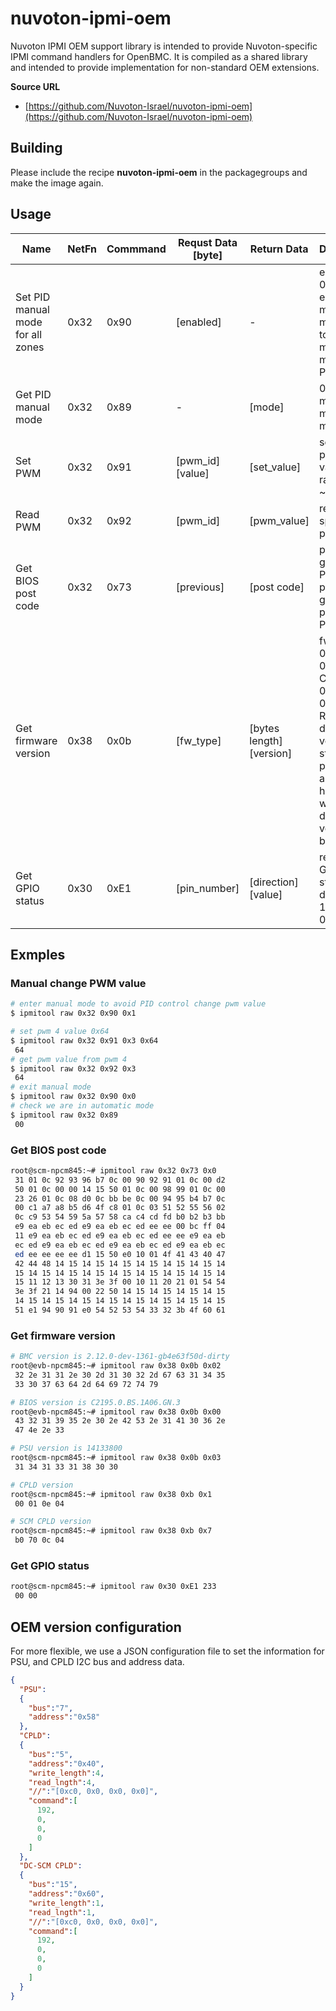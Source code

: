 # nuvoton-ipmi-oem

Nuvoton IPMI OEM support library is intended to provide Nuvoton-specific IPMI command handlers for OpenBMC.
It is compiled as a shared library and intended to provide implementation for non-standard OEM extensions.

**Source URL**
* [https://github.com/Nuvoton-Israel/nuvoton-ipmi-oem](https://github.com/Nuvoton-Israel/nuvoton-ipmi-oem)

## Building

Please include the recipe **nuvoton-ipmi-oem** in the packagegroups and make the image again.

## Usage


|Name  | NetFn | Commmand | Requst Data [byte]|  Return Data| Description |
|------|---|---|---------|-----------|----------------|
| Set PID manual mode for all zones | 0x32| 0x90| [enabled]| - | enabled set 0x01 to enter manaul mode; 0x0 to exit manual mode for all PID zones|
| Get PID manual mode |0x32| 0x89| - |[mode]| 0:automatic mode, 1: manual mode|
| Set PWM |0x32| 0x91| [pwm_id] [value] | [set_value]| set specific pwm with value in range: 0x0 ~ 0x64|
| Read PWM |0x32| 0x92| [pwm_id] |[pwm_value]| read specific pwm value|
| Get BIOS post code| 0x32 | 0x73 | [previous] | [post code]| previous:0, get current POST code; previous:1, get previous POST code|
| Get firmware version | 0x38 | 0x0b | [fw_type] | [bytes length] [version] | fw_type:<br> 00h - BIOS<br>01h - CPLD<br>02h - BMC<br>03h - PSU<br/>Return data: version string presented as ASCII hex, CPLD will return direct version bytes. |
| Get GPIO status| 0x30 | 0xE1 | [pin_number] | [direction] [value]| return valid GPIO pin status, direction: 1=output, 0=input|

## Exmples
### Manual change PWM value
```bash
# enter manual mode to avoid PID control change pwm value
$ ipmitool raw 0x32 0x90 0x1

# set pwm 4 value 0x64
$ ipmitool raw 0x32 0x91 0x3 0x64
 64
# get pwm value from pwm 4
$ ipmitool raw 0x32 0x92 0x3
 64
# exit manual mode
$ ipmitool raw 0x32 0x90 0x0
# check we are in automatic mode
$ ipmitool raw 0x32 0x89
 00
```

### Get BIOS post code
```bash
root@scm-npcm845:~# ipmitool raw 0x32 0x73 0x0
 31 01 0c 92 93 96 b7 0c 00 90 92 91 01 0c 00 d2
 50 01 0c 00 00 14 15 50 01 0c 00 98 99 01 0c 00
 23 26 01 0c 08 d0 0c bb be 0c 00 94 95 b4 b7 0c
 00 c1 a7 a8 b5 d6 4f c8 01 0c 03 51 52 55 56 02
 0c c9 53 54 59 5a 57 58 ca c4 cd fd b0 b2 b3 bb
 e9 ea eb ec ed e9 ea eb ec ed ee ee 00 bc ff 04
 11 e9 ea eb ec ed e9 ea eb ec ed ee ee e9 ea eb
 ec ed e9 ea eb ec ed e9 ea eb ec ed e9 ea eb ec
 ed ee ee ee ee d1 15 50 e0 10 01 4f 41 43 40 47
 42 44 48 14 15 14 15 14 15 14 15 14 15 14 15 14
 15 14 15 14 15 14 15 14 15 14 15 14 15 14 15 14
 15 11 12 13 30 31 3e 3f 00 10 11 20 21 01 54 54
 3e 3f 21 14 94 00 22 50 14 15 14 15 14 15 14 15
 14 15 14 15 14 15 14 15 14 15 14 15 14 15 14 15
 51 e1 94 90 91 e0 54 52 53 54 33 32 3b 4f 60 61

```

### Get firmware version
```bash
# BMC version is 2.12.0-dev-1361-gb4e63f50d-dirty
root@evb-npcm845:~# ipmitool raw 0x38 0x0b 0x02
 32 2e 31 31 2e 30 2d 31 30 32 2d 67 63 31 34 35
 33 30 37 63 64 2d 64 69 72 74 79

# BIOS version is C2195.0.BS.1A06.GN.3
root@evb-npcm845:~# ipmitool raw 0x38 0x0b 0x00
 43 32 31 39 35 2e 30 2e 42 53 2e 31 41 30 36 2e
 47 4e 2e 33

# PSU version is 14133800
root@scm-npcm845:~# ipmitool raw 0x38 0x0b 0x03
 31 34 31 33 31 38 30 30

# CPLD version
root@scm-npcm845:~# ipmitool raw 0x38 0xb 0x1
 00 01 0e 04

# SCM CPLD version
root@scm-npcm845:~# ipmitool raw 0x38 0xb 0x7
 b0 70 0c 04
```

### Get GPIO status
```bash
root@scm-npcm845:~# ipmitool raw 0x30 0xE1 233
 00 00
```

## OEM version configuration
For more flexible, we use a JSON configuration file to set the information for PSU, and CPLD
I2C bus and address data.
```json
{
  "PSU":
  {
    "bus":"7",
    "address":"0x58"
  },
  "CPLD":
  {
    "bus":"5",
    "address":"0x40",
    "write_length":4,
    "read_lngth":4,
    "//":"[0xc0, 0x0, 0x0, 0x0]",
    "command":[
      192,
      0,
      0,
      0
    ]
  },
  "DC-SCM CPLD":
  {
    "bus":"15",
    "address":"0x60",
    "write_length":1,
    "read_lngth":1,
    "//":"[0xc0, 0x0, 0x0, 0x0]",
    "command":[
      192,
      0,
      0,
      0
    ]
  }
}
```
